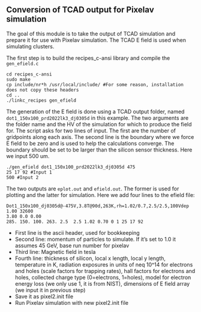 ## Conversion of TCAD output for Pixelav simulation

The goal of this module is to take the output of TCAD simulation and prepare it for use with Pixelav simulation. The TCAD E field is used when simulating clusters.

The first step is to build the recipes_c-ansi library and compile the `gen_efield.c`
```
cd recipes_c-ansi
sudo make
cp include/nr*h /usr/local/include/ #For some reason, installation does not copy these headers
cd ..
./linkc_recipes gen_efield
```

The generation of the E field is done using a TCAD output folder, named `dot1_150x100_prd2022lk3_dj0305d` in this example. The two arguments are the folder name and the HV of the simulation for which to produce the field for. The script asks for two lines of input. The first are the number of gridpoints along each axis. The second line is the boundary where we force E field to be zero and is used to help the calculations converge. The boundary should be set to be larger than the silicon sensor thickness. Here we input 500 um.
```
./gen_efield dot1_150x100_prd2022lk3_dj0305d 475
25 17 92 #Input 1
500 #Input 2
```

The two outputs are `eplot.out` and `efield.out`. The former is used for plotting and the latter for simulation. Here we add four lines to the efield file:

```
Dot1_150x100_dj0305d@-475V,3.8T@90d,263K,rh=1.02/0.7,2.5/2.5,100Vdep
1.00 32600
3.80 0.0 0.00
285. 150. 100. 263. 2.5  2.5 1.02 0.70 0 1 25 17 92
```

* First line is the ascii header, used for bookkeeping
* Second line: momentum of particles to simulate. If it’s set to 1.0 it assumes 45 GeV, base run number for pixelav
* Third line: Magnetic field in tesla
* Fourth line: thickness of silicon, local x length, local y length, temperature in K, radiation exposures in units of neq 10^14 for electrons and holes (scale factors for trapping rates), hall factors for electrons and  holes, collected charge type (0=electrons, 1=holes), model for electron energy loss (we only use 1, it is from NIST), dimensions of E field array (we input it in previous step)
* Save it as pixel2.init file
* Run Pixelav simulation with new pixel2.init file
